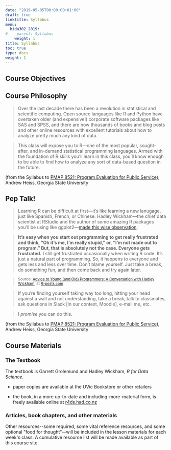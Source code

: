 ```yaml
---
date: "2019-05-05T00:00:00+01:00"
draft: true
linktitle: Syllabus
menu:
  bida302_2019:
#    parent: Syllabus
    weight: 1
title: Syllabus
toc: true
type: docs
weight: 1
---
```



## Course Objectives


## Course Philosophy

> Over the last decade there has been a revolution in statistical and scientific computing. Open source languages like R and Python have overtaken older (and expensive!) corporate software packages like SAS and SPSS, and there are now thousands of books and blog posts and other online resources with excellent tutorials about how to analyze pretty much any kind of data.

>This class will expose you to R—one of the most popular, sought-after, and in-demand statistical programming languages. Armed with the foundation of R skills you’ll learn in this class, you’ll know enough to be able to find how to analyze any sort of data-based question in the future.

(from the Syllabus to [PMAP 8521: Program Evaluation for Public Service](https://evalf19.classes.andrewheiss.com/syllabus/#pep-talk)), Andrew Heiss, Georgia State University


## Pep Talk!

>Learning R can be difficult at first—it’s like learning a new lanugage, just like Spanish, French, or Chinese. Hadley Wickham—the chief data scientist at RStudio and the author of some amazing R packages you’ll be using like ggplot2—[made this wise observation](https://r-posts.com/advice-to-young-and-old-programmers-a-conversation-with-hadley-wickham/):

>**It’s easy when you start out programming to get really frustrated and think, “Oh it’s me, I’m really stupid,” or, “I’m not made out to program.” But, that is absolutely not the case. Everyone gets frustrated.** I still get frustrated occasionally when writing R code. It’s just a natural part of programming. So, it happens to everyone and gets less and less over time. Don’t blame yourself. Just take a break, do something fun, and then come back and try again later.

><small>Source: [Advice to Young (and Old) Programmers: A Conversation with Hadley Wickham](https://r-posts.com/advice-to-young-and-old-programmers-a-conversation-with-hadley-wickham/), at [R-posts.com](https://r-posts.com/)</small>

>If you’re finding yourself taking way too long, hitting your head against a wall and not understanding, take a break, talk to classmates, ask questions in Slack [in our context, Moodle], e-mail me, etc.

>I _promise_ you can do this.

(from the Syllabus to [PMAP 8521: Program Evaluation for Public Service](https://evalf19.classes.andrewheiss.com/syllabus/#pep-talk)), Andrew Heiss, Georgia State University


## Course Materials

### The Textbook

The textbook is Garrett Grolemund and Hadley Wickham, _R for Data Science_. 

* paper copies are available at the UVic Bookstore or other retailers

* the book, in a more up-to-date and including-more-material form, is freely available online at [r4ds.had.co.nz](https://r4ds.had.co.nz/)



### Articles, book chapters, and other materials

Other resources--some required, some vital reference resources, and some optional "food for thought"--will be included in the lesson materials for each week's class. A cumulative resource list will be made available as part of this course site.


